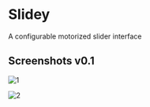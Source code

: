# Slidey

A configurable motorized slider interface 

## Screenshots v0.1

![1](https://raw.githubusercontent.com/afonsus1997/Slidey/master/screenshots/1.jpg)

![2](https://raw.githubusercontent.com/afonsus1997/Slidey/master/screenshots/2.jpg)

